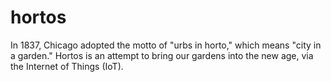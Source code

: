 # hortos
In 1837, Chicago adopted the motto of "urbs in horto," which means "city in a garden." Hortos is an attempt to bring our gardens into the new age, via the Internet of Things (IoT). 
